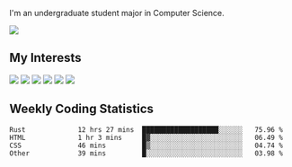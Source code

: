 I'm an undergraduate student major in Computer Science.

![](https://github-readme-stats.vercel.app/api?username=littzhch&theme=radical)

## My Interests

![](https://img.shields.io/badge/Python-3776AB?style=flat&labelColor=FFD43B&logoColor=3776AB&logo=python)
![](https://img.shields.io/badge/C-00599C?style=flat&labelColor=01427d&logoColor=6295cb&logo=c)
![](https://img.shields.io/badge/Rust-ffffff?style=flat&labelColor=ffffff&logoColor=000000&logo=rust)
![](https://img.shields.io/badge/LaTeX-008080?style=flat&labelColor=eeece5&logoColor=008080&logo=latex)
![](https://img.shields.io/badge/OpenGL-5487b2?style=flat&labelColor=ffffff&logoColor=5487b2&logo=opengl)
![](https://img.shields.io/badge/archlinux-1793d1?style=flat&labelColor=333333&logoColor=1793d1&logo=archlinux)

## Weekly Coding Statistics
<!--START_SECTION:waka-->

```text
Rust             12 hrs 27 mins  ███████████████████░░░░░░   75.96 %
HTML             1 hr 3 mins     █▓░░░░░░░░░░░░░░░░░░░░░░░   06.49 %
CSS              46 mins         █▒░░░░░░░░░░░░░░░░░░░░░░░   04.74 %
Other            39 mins         █░░░░░░░░░░░░░░░░░░░░░░░░   03.98 %
```

<!--END_SECTION:waka-->
